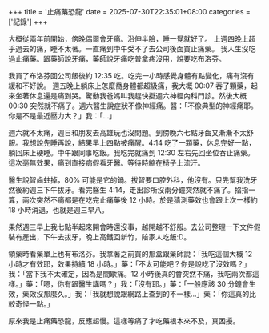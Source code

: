 +++
title = '止痛藥恐龍'
date = 2025-07-30T22:35:01+08:00
categories = ['記錄']
+++

大概從兩年前開始，傍晚偶爾會牙痛。沿伸半臉，睡一覺就好了。
上週四晚上超乎過去的痛，睡不太著。一直痛到中午受不了去公司後面買止痛藥。
我人生沒吃過止痛藥。跟藥師說牙痛，藥師說牙痛吃普拿疼沒用，說要吃布洛芬。

我買了布洛芬回公司飯後約 12:35 吃。吃完一小時感覺身體有點變化，痛有沒有緩和不好說。
週五晚上躺床上怎麼喬身體都超級痛，我大概 00:07 吞了顆藥，起來坐著休息還是痛到哭。驚動我爸媽叫我趕快掛週六神經內科門診。然後大概 00:30 突然就不痛了。週六醫生說症狀不像神經痛。醫：「不像典型的神經痛耶。你是不是最近壓力大？」我：「…」

週六就不太痛，週日和朋友去高雄玩也沒問題。到傍晚六七點牙齒又漸漸不太舒服。我想說先睡再說，結果早上四點被痛醒。4:14 吃了一顆藥，休息完好一點，躺回床上硬睡。中午跟同事吃飯。我吃完就痛到 12:30 左右先回坐位吞止痛藥。這次亳無效果，痛到直接病假看牙醫。等待時縮在椅子上流汗。

醫生說智齒蛀掉，80% 可能是它的鍋。拔智要口腔外科，他沒有。只先幫我洗牙然後約週三下午拔牙。看完醫生 4:14，走出診所沒兩分鐘突然就不痛了。掐指一算，兩次突然不痛都是在吃完止痛藥後 12 小時。於是猜測藥效也會跟上次一樣約 18 小時消退，也就是週三早八。

果然週三早上我七點半起來開會時還沒事，越開越不舒服。去公司整理一下文件假裝有產出，下午去拔牙，晚上高鐵回新竹，陪家人吃飯:D。

領藥時看藥單上也有布洛芬。我拿著之前買的那盒跟藥師說：「我吃這個大概 12 小時才有效耶，效果持續 18 小時。」藥：「不太可能吧？你是說吃了沒效嗎？」我：「當下我不太確定，因為是間歇痛。12 小時後真的會突然不痛，我吃兩次都這樣。」藥：「嗯，你有跟醫生講嗎？」我：「沒有耶。」藥：「一般應該 30 分鐘會生效，藥效沒那麼久。」我：「我就想說跟網路上查到的不一樣…」藥：「你這真的比較奇怪一點。」

原來我是止痛藥恐龍，反應超慢。這樣等痛了才吃藥根本來不及，真困擾。
